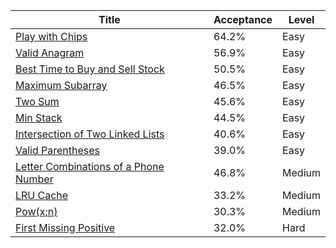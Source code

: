 | Title                                                                                                        | Acceptance   | Level   |
|--------------------------------------------------------------------------------------------------------------|--------------|---------|
| [Play with Chips](https://leetcode.com/problems/play-with-chips)                                             | 64.2%        | Easy    |
| [Valid Anagram](https://leetcode.com/problems/valid-anagram)                                                 | 56.9%        | Easy    |
| [Best Time to Buy and Sell Stock](https://leetcode.com/problems/best-time-to-buy-and-sell-stock)             | 50.5%        | Easy    |
| [Maximum Subarray](https://leetcode.com/problems/maximum-subarray)                                           | 46.5%        | Easy    |
| [Two Sum](https://leetcode.com/problems/two-sum)                                                             | 45.6%        | Easy    |
| [Min Stack](https://leetcode.com/problems/min-stack)                                                         | 44.5%        | Easy    |
| [Intersection of Two Linked Lists](https://leetcode.com/problems/intersection-of-two-linked-lists)           | 40.6%        | Easy    |
| [Valid Parentheses](https://leetcode.com/problems/valid-parentheses)                                         | 39.0%        | Easy    |
| [Letter Combinations of a Phone Number](https://leetcode.com/problems/letter-combinations-of-a-phone-number) | 46.8%        | Medium  |
| [LRU Cache](https://leetcode.com/problems/lru-cache)                                                         | 33.2%        | Medium  |
| [Pow(x;n)](https://leetcode.com/problems/powx-n)                                                             | 30.3%        | Medium  |
| [First Missing Positive](https://leetcode.com/problems/first-missing-positive)                               | 32.0%        | Hard    |